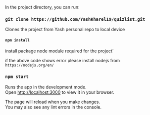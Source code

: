 In the project directory, you can run:


### `git clone https://github.com/YashKharel19/quizlist.git`
Clones the project from Yash personal repo to local device


#### `npm install`
install package node module required for the project`

if the above code shows error please install nodejs from 
`https://nodejs.org/en/`


### `npm start`

Runs the app in the development mode.\
Open [http://localhost:3000](http://localhost:3000) to view it in your browser.

The page will reload when you make changes.\
You may also see any lint errors in the console.

